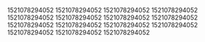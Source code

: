 1521078294052
1521078294052
1521078294052
1521078294052
1521078294052
1521078294052
1521078294052
1521078294052
1521078294052
1521078294052
1521078294052
1521078294052
1521078294052
1521078294052
1521078294052